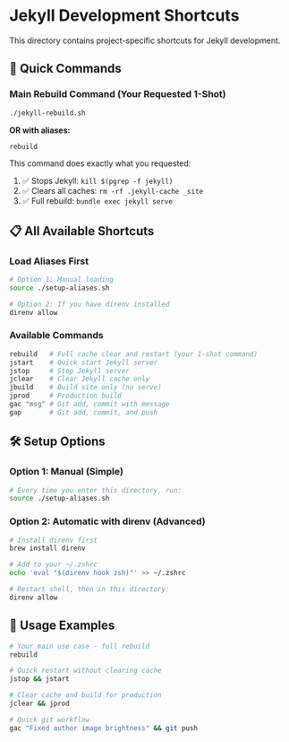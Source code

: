 # Jekyll Development Shortcuts

This directory contains project-specific shortcuts for Jekyll development.

## 🚀 Quick Commands

### Main Rebuild Command (Your Requested 1-Shot)
```bash
./jekyll-rebuild.sh
```
**OR with aliases:**
```bash
rebuild
```

This command does exactly what you requested:
1. ✅ Stops Jekyll: `kill $(pgrep -f jekyll)`
2. ✅ Clears all caches: `rm -rf .jekyll-cache _site`  
3. ✅ Full rebuild: `bundle exec jekyll serve`

## 📋 All Available Shortcuts

### Load Aliases First
```bash
# Option 1: Manual loading
source ./setup-aliases.sh

# Option 2: If you have direnv installed
direnv allow
```

### Available Commands
```bash
rebuild   # Full cache clear and restart (your 1-shot command)
jstart    # Quick start Jekyll server
jstop     # Stop Jekyll server
jclear    # Clear Jekyll cache only
jbuild    # Build site only (no serve)
jprod     # Production build
gac "msg" # Git add, commit with message
gap       # Git add, commit, and push
```

## 🛠️ Setup Options

### Option 1: Manual (Simple)
```bash
# Every time you enter this directory, run:
source ./setup-aliases.sh
```

### Option 2: Automatic with direnv (Advanced)
```bash
# Install direnv first
brew install direnv

# Add to your ~/.zshrc
echo 'eval "$(direnv hook zsh)"' >> ~/.zshrc

# Restart shell, then in this directory:
direnv allow
```

## 🎯 Usage Examples

```bash
# Your main use case - full rebuild
rebuild

# Quick restart without clearing cache  
jstop && jstart

# Clear cache and build for production
jclear && jprod

# Quick git workflow
gac "Fixed author image brightness" && git push
```
